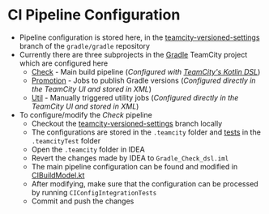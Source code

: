 # CI Pipeline Configuration

- Pipeline configuration is stored here, in the [teamcity-versioned-settings](https://github.com/gradle/gradle/tree/teamcity-versioned-settings) branch of the `gradle/gradle` repository
- Currently there are three subprojects in the [Gradle](https://builds.gradle.org/project.html?projectId=Gradle) TeamCity project which are configured here
  - [Check](https://builds.gradle.org/project.html?projectId=Gradle_Check) - Main build pipeline
    (_Configured with [TeamCity's Kotlin DSL](https://confluence.jetbrains.com/display/TCD10/Kotlin+DSL)_)
  - [Promotion](https://builds.gradle.org/project.html?projectId=Gradle_Promotion) - Jobs to publish Gradle versions
    (_Configured directly in the TeamCity UI and stored in XML_)
  - [Util](https://builds.gradle.org/project.html?projectId=Gradle_Util) - Manually triggered utility jobs
    (_Configured directly in the TeamCity UI and stored in XML_)
- To configure/modify the _Check_ pipeline
  - Checkout the [teamcity-versioned-settings](https://github.com/gradle/gradle/tree/teamcity-versioned-settings) branch locally
  - The configurations are stored in the `.teamcity` folder and [tests](https://blog.jetbrains.com/teamcity/2017/02/kotlin-configuration-scripts-testing-configuration-scripts) in the `.teamcityTest` folder
  - Open the `.teamcity` folder in IDEA
  - Revert the changes made by IDEA to  `Gradle_Check_dsl.iml`
  - The main pipeline configuration can be found and modified in [CIBuildModel.kt](https://github.com/gradle/gradle/blob/teamcity-versioned-settings/.teamcity/Gradle_Check/model/CIBuildModel.kt)
  - After modifying, make sure that the configuration can be processed by running `CIConfigIntegrationTests`
  - Commit and push the changes
